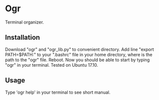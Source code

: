 # Ogr

Terminal organizer.

## Installation

Download "ogr" and "ogr_lib.py" to convenient directory. Add line
"export PATH=$PATH:<path>" to your ".bashrc" file in your home directory, where
<path> is the path to the "ogr" file. Reboot. Now you should be able to start
by typing "ogr" in your terminal.
Tested on Ubuntu 17.10.

## Usage

Type 'ogr help' in your terminal to see short manual.
